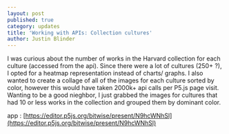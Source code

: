 ```yaml
---
layout: post
published: true
category: updates
title: 'Working with APIs: Collection cultures'
author: Justin Blinder
---
```

I was curious about the number of works in the Harvard collection for each culture (accessed from the api). Since there were a lot of cultures (250+ ?), I opted for a heatmap representation instead of charts/ graphs. I also wanted to create a collage of all of the images for each culture sorted by color, however this would have taken 2000k+ api calls per P5.js page visit. Wanting to be a good nieghbor, I just grabbed the images for cultures that had 10 or less works in the collection and grouped them by dominant color.

app : [https://editor.p5js.org/bitwise/present/N9hcWNhSl](https://editor.p5js.org/bitwise/present/N9hcWNhSl)
